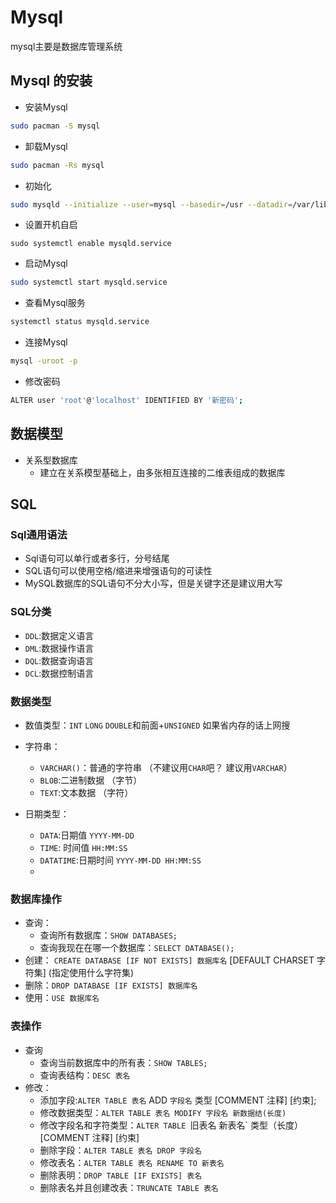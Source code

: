  # Mysql

mysql主要是数据库管理系统

## Mysql 的安装

- 安装Mysql

```bash
sudo pacman -S mysql
```

- 卸载Mysql

```bash
sudo pacman -Rs mysql
```

- 初始化

```bash
sudo mysqld --initialize --user=mysql --basedir=/usr --datadir=/var/lib/mysql
```

-  设置开机自启

```ba
sudo systemctl enable mysqld.service
```

- 启动Mysql

```bash
sudo systemctl start mysqld.service
```

- 查看Mysql服务

```bash
systemctl status mysqld.service
```

- 连接Mysql

```bash
mysql -uroot -p
```

- 修改密码

```bash
ALTER user 'root'@'localhost' IDENTIFIED BY '新密码';
```

## 数据模型

- 关系型数据库
  - 建立在关系模型基础上，由多张相互连接的二维表组成的数据库

## SQL

### Sql通用语法

- Sql语句可以单行或者多行，分号结尾
- SQL语句可以使用空格/缩进来增强语句的可读性
- MySQL数据库的SQL语句不分大小写，但是关键字还是建议用大写

### SQL分类

- `DDL`:数据定义语言
- `DML`:数据操作语言
- `DQL`:数据查询语言
- `DCL`:数据控制语言

### 数据类型

- 数值类型：`INT` `LONG` `DOUBLE`和前面+`UNSIGNED` 如果省内存的话上网搜

- 字符串：
  - `VARCHAR()`：普通的字符串 （不建议用`CHAR`吧？ 建议用`VARCHAR`）
  - `BLOB`:二进制数据 （字节）
  - `TEXT`:文本数据 （字符）
- 日期类型：
  - `DATA`:日期值 `YYYY-MM-DD`
  - `TIME`: 时间值 `HH:MM:SS`
  - `DATATIME`:日期时间 `YYYY-MM-DD HH:MM:SS`
  - 

### 数据库操作

- 查询：
  - 查询所有数据库：`SHOW DATABASES;`
  - 查询我现在在哪一个数据库：`SELECT DATABASE();`
- 创建： `CREATE DATABASE [IF NOT EXISTS] 数据库名` [DEFAULT CHARSET 字符集] (指定使用什么字符集)
- 删除：`DROP DATABASE [IF EXISTS] 数据库名`
- 使用：`USE 数据库名`

### 表操作

- 查询
  - 查询当前数据库中的所有表：`SHOW TABLES;`
  - 查询表结构：`DESC 表名`
- 修改：
  - 添加字段:`ALTER TABLE 表名` ADD `字段名` 类型 [COMMENT 注释] [约束];
  - 修改数据类型：`ALTER TABLE 表名 MODIFY 字段名 新数据结(长度)`
  - 修改字段名和字符类型：`ALTER TABLE `旧表名 新表名` 类型（长度） [COMMENT 注释] [约束]
  - 删除字段：`ALTER TABLE 表名 DROP 字段名`
  - 修改表名：`ALTER TABLE 表名 RENAME TO 新表名`
  - 删除表明：`DROP TABLE [IF EXISTS] 表名`
  - 删除表名并且创建改表：`TRUNCATE TABLE 表名`





